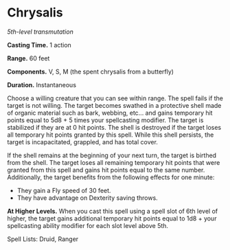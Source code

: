 # Chrysalis

*5th-level transmutation*

**Casting Time.** 1 action

**Range.** 60 feet

**Components.** V, S, M (the spent chrysalis from a butterfly)

**Duration.** Instantaneous

Choose a willing creature that you can see within range. The spell fails if the target is not willing. The target becomes swathed in a protective shell made of organic material such as bark, webbing, etc... and gains temporary hit points equal to 5d8 + 5 times your spellcasting modifier. The target is stabilized if they are at 0 hit points. The shell is destroyed if the target loses all temporary hit points granted by this spell. While this shell persists, the target is incapacitated, grappled, and has total cover.

If the shell remains at the beginning of your next turn, the target is birthed from the shell. The target loses all remaining temporary hit points that were granted from this spell and gains hit points equal to the same number. Additionally, the target benefits from the following effects for one minute:
* They gain a Fly speed of 30 feet.
* They have advantage on Dexterity saving throws.

**At Higher Levels.** When you cast this spell using a spell slot of 6th level of higher, the target gains additional temporary hit points equal to 1d8 + your spellcasting ability modifier for each slot level above 5th.

Spell Lists: Druid, Ranger
